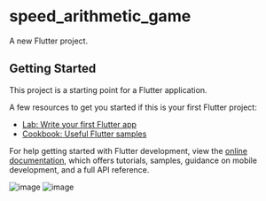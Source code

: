 # speed_arithmetic_game

A new Flutter project.

## Getting Started

This project is a starting point for a Flutter application.

A few resources to get you started if this is your first Flutter project:

- [Lab: Write your first Flutter app](https://docs.flutter.dev/get-started/codelab)
- [Cookbook: Useful Flutter samples](https://docs.flutter.dev/cookbook)

For help getting started with Flutter development, view the
[online documentation](https://docs.flutter.dev/), which offers tutorials,
samples, guidance on mobile development, and a full API reference.


![image](https://user-images.githubusercontent.com/85451750/218326718-3b9e6385-00f5-4bdf-9cf8-d903b4e5a0e8.png)
![image](https://user-images.githubusercontent.com/85451750/218326739-6dc00c74-bb89-447c-9219-43b6cf6985e7.png)

